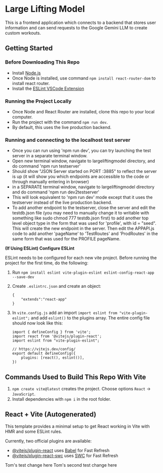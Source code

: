 # Large Lifting Model

This is a frontend application which connects to a backend that stores user information and can send requests to the Google Gemini LLM to create custom workouts.

## Getting Started

### Before Downloading This Repo

-  Install [Node.js](https://nodejs.org/en/download/package-manager)
-  Once Node is installed, use command `npm install react-router-dom` to install react router.
-  Install the [ESLint VSCode Extension](https://marketplace.visualstudio.com/items?itemName=dbaeumer.vscode-eslint)

### Running the Project Locally

-  Once Node and React Router are installed, clone this repo to your local computer.
-  Run the project with the command `npm run dev`.
-  By default, this uses the live production backend.

### Running and connecting to the localhost test server
- Once you can run using 'npm run dev', you can try launching the test server in a separate terminal window.
- Open new terminal window, navigate to largeliftingmodel directory, and do command 'npm run testserver'
- Should show "JSON Server started on PORT :3885" to reflect the server is up (it will show you which endpoints are accessible to the code or through manually entering in browser)
- in a SEPARATE terminal window, navigate to largeliftingmodel directory and do command 'npm run dev2testserver'
- This will look equivalent to 'npm run dev' mode except that it uses the testserver instead of the live production backend.
- To add another endpoint to the testserver, close the server and edit the testdb.json file (you may need to manually change it to writable with something like sudo chmod 777 testdb.json first) to add another top level object type in the form that was used for 'profile', with id = "seed".  This will create the new endpoint in the server.  Then edit the APPAPI.js code to add another 'pageName' to 'TestRoutes' and 'ProdRoutes' in the same form that was used for the PROFILE pageName.

**(If Using ESLint) Configure ESLint**

ESLint needs to be configured for each new vite project. Before running the project for the first time, do the following:

1. Run `npm install eslint vite-plugin-eslint eslint-config-react-app --save-dev`
1. Create `.eslintrc.json` and create an object:
   ```
   {
       "extends":"react-app"
   }
   ```
1. In `vite.config.js` add an import `import eslint from "vite-plugin-eslint";` and add `eslint()` to the plugins array. The entire config file should now look like this:

   ```
   import { defineConfig } from 'vite';
   import react from '@vitejs/plugin-react';
   import eslint from "vite-plugin-eslint";

   // https://vitejs.dev/config/
   export default defineConfig({
       plugins: [react(), eslint()],
   })
   ```

## Commands Used to Build This Repo With Vite

1. `npm create vite@latest` creates the project. Choose options `React` -> `JavaScript`.
1. Install dependencies with `npm i` in the root folder.

## React + Vite (Autogenerated)

This template provides a minimal setup to get React working in Vite with HMR and some ESLint rules.

Currently, two official plugins are available:

-  [@vitejs/plugin-react](https://github.com/vitejs/vite-plugin-react/blob/main/packages/plugin-react/README.md) uses [Babel](https://babeljs.io/) for Fast Refresh
-  [@vitejs/plugin-react-swc](https://github.com/vitejs/vite-plugin-react-swc) uses [SWC](https://swc.rs/) for Fast Refresh

Tom's test change here
Tom's second test change here
